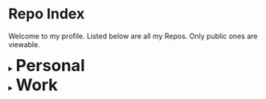 # Repo Index

Welcome to my profile. Listed below are all my Repos. Only public ones are viewable. 

<details>
  <summary><strong style='font-size:2rem;'>Personal</strong></summary>
    <ul>
      <li><a href='https://github.com/frederictwc/HkPoliticalCompass'>HKPoliticalCompass</a>: A political compass test for Hong Kong</li>
      <li><a href='https://github.com/frederictwc/commands'>commands</a>: A List of useful commands</li>
      <li><a href='https://github.com/frederictwc/LSTMPyTorch'>LSTMPyTorch</a>: A time series prediction model written in PyTorch</li>
      <li><a href='https://github.com/frederictwc/JuliaProject'>JuliaProject</a>: My first Julia project</li>
      <li><a href='https://github.com/frederictwc/PytorchCudaTensorboard'>PytorchCudaTensorboard</a>: A docker container that includes pytorch, cuda and tensorboard</li>
      <li><a href='https://github.com/frederictwc/time_series_prediction'>time_series_prediction</a>: An LSTM used for time series prediction in Tensorflow</li>
      <li><a href='https://github.com/frederictwc/betting'>betting</a>: A football odds prediction model</li>
      <li><a href='https://github.com/frederictwc/bachelor_thesis'>bachelor_thesis</a>: A neural network to replace a fluid simulator</li>
      <li><a href='https://github.com/frederictwc/TimeSeriesDataProcessing'>TimeSeriesDataProcessing</a>: A Jupyter notebook that visualizes and preprocesses data for time series prediction</li>
</details>
<details>
  <summary><strong style='font-size:2rem;'>Work</strong></summary>
    <ul>
      <li><a href='https://github.com/frederictwc/RTSPStreamer'>RTSPStreamer</a></li>
      <li><a href='https://github.com/frederictwc/HKPCDogDetector'>HKPCDogDetector</a></li>
      <li><a href='https://github.com/frederictwc/AIChallengeHKSTP'>AIChallengeHKSTP</a></li>
      <li><a href='https://github.com/frederictwc/TensorFlowObjectDetection'>TensorFlowObjectDetection</a></li>
      <li><a href='https://github.com/frederictwc/DogDetector'>DogDetector</a></li>
      <li><a href='https://github.com/frederictwc/HKPCFacialRecognition'>HKPCFacialRecognition</a></li>
      <li><a href='https://github.com/frederictwc/face_detection'>face_detection</a></li>
      <li><a href='https://github.com/frederictwc/CV2Tracking'>CV2Tracking</a></li>
      <li><a href='https://github.com/frederictwc/HGCAPIs'>HGCAPIs</a></li>
      <li><a href='https://github.com/frederictwc/NvidiaDeepLearning'>NvidiaDeepLearning</a></li>
      <li><a href='https://github.com/frederictwc/embeddedaccesscontrol_new'>embeddedaccesscontrol_new</a></li>
      <li><a href='https://github.com/frederictwc/NanoDocker'>NanoDocker</a></li>
      <li><a href='https://github.com/frederictwc/NvidiaDeepLearning'>light_rail_detection_system</a></li>
      <li><a href='https://github.com/frederictwc/DatasetGenerator'>DatasetGenerator</a></li>
      <li><a href='https://github.com/frederictwc/NetworkCameraReader'>NetworkCameraReader</a></li>
      <li><a href='https://github.com/frederictwc/CV2DNN'>CV2DNN</a></li>
      <li><a href='https://github.com/frederictwc/light_rail_detection_system'>light_rail_detection_system</a></li>
      <li><a href='https://github.com/frederictwc/dahua_cam'>dahua_cam</a></li>
      <li><a href='https://github.com/frederictwc/jetson_inference_functions'>jetson_inference_functions</a></li>
      <li><a href='https://github.com/frederictwc/miscellaneous'>miscellaneous</a></li>
      <li><a href='https://github.com/frederictwc/streaming'>streaming</a></li>
      <li><a href='https://github.com/frederictwc/realsense'>realsense</a></li>
      
</details>

